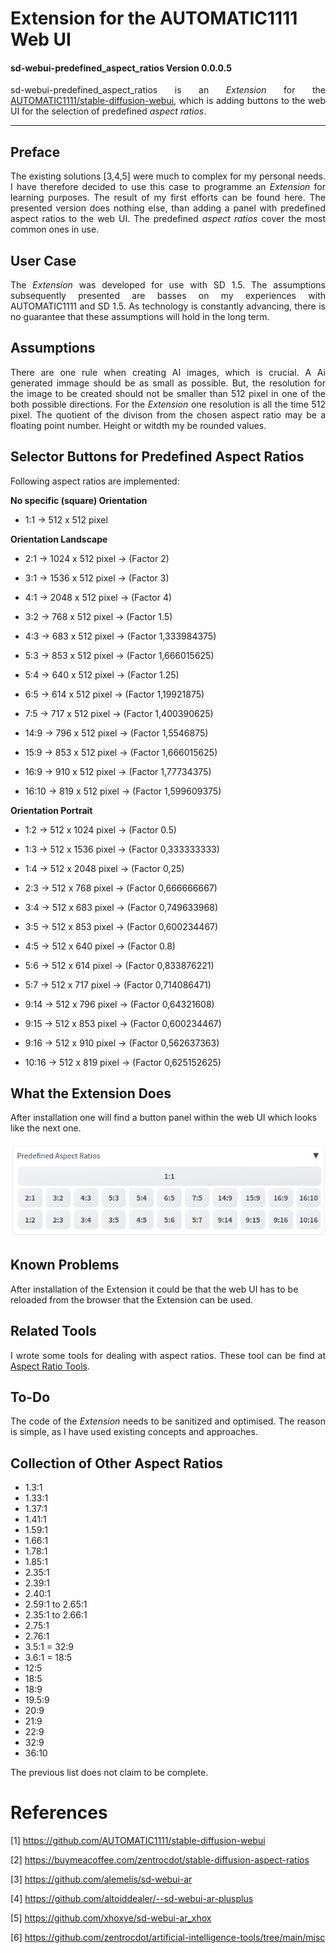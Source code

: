 # Extension for the AUTOMATIC1111 Web UI
#### sd-webui-predefined_aspect_ratios Version 0.0.0.5

<p align="justify">sd-webui-predefined_aspect_ratios is an <i>Extension</i> for the <a href="https://github.com/AUTOMATIC1111/stable-diffusion-webui">AUTOMATIC1111/stable-diffusion-webui</a>, which is adding buttons to the web UI for the selection of predefined <i>aspect ratios</i>.</p>

---

## Preface

<p align="justify">The existing solutions [3,4,5] were much to complex for my personal needs. I have therefore decided to use this case to programme an <i>Extension</i> for learning purposes. The result of my first efforts can be found here. The presented version does nothing else, than adding a panel with predefined aspect ratios to the web UI. The predefined <i>aspect ratios</i> cover the most common ones in use.</p>

## User Case

<p align="justify">The <i>Extension</i> was developed for use with SD 1.5. The assumptions subsequently presented are basses on my experiences with AUTOMATIC1111 and SD 1.5. As technology is constantly advancing, there is no guarantee that these assumptions will hold in the long term.</p>

## Assumptions

<p align="justify">There are one rule when creating AI images, which is crucial. A Ai generated immage should be as small as possible. But, the resolution for the image to be created should not be smaller than 512 pixel in one of the both possible directions. For the <i>Extension</i> one resolution is all the time 512 pixel. The quotient of the divison from the chosen aspect ratio may be a floating point number. Height or witdth my be rounded values.</p>

## Selector Buttons for Predefined Aspect Ratios

<p align="justify">Following aspect ratios are implemented:</p>

**No specific (square) Orientation**

* 1:1 → 512 x 512 pixel

**Orientation Landscape**

* 2:1 → 1024 x 512 pixel → (Factor 2)
  
* 3:1 → 1536 x 512 pixel → (Factor 3)
  
* 4:1 → 2048 x 512 pixel → (Factor 4)

* 3:2 → 768 x 512 pixel → (Factor 1.5)

* 4:3 → 683 x 512 pixel → (Factor 1,333984375)

* 5:3 → 853 x 512 pixel → (Factor 1,666015625) 

* 5:4 → 640 x 512 pixel → (Factor 1.25) 

* 6:5 → 614 x 512 pixel → (Factor 1,19921875) 

* 7:5 → 717 x 512 pixel → (Factor 1,400390625) 

* 14:9 → 796 x 512 pixel → (Factor 1,5546875) 

* 15:9 → 853 x 512 pixel → (Factor 1,666015625) 

* 16:9 → 910 x 512 pixel → (Factor 1,77734375)

* 16:10 → 819 x 512 pixel → (Factor 1,599609375) 

**Orientation Portrait**

* 1:2 → 512 x 1024 pixel → (Factor 0.5)

* 1:3 → 512 x 1536 pixel → (Factor 0,333333333)

* 1:4 → 512 x 2048 pixel → (Factor 0,25)

* 2:3 → 512 x 768 pixel → (Factor 0,666666667)

* 3:4 → 512 x 683 pixel → (Factor 0,749633968)

* 3:5 → 512 x 853 pixel → (Factor 0,600234467) 

* 4:5 → 512 x 640 pixel → (Factor 0.8) 

* 5:6 → 512 x 614 pixel → (Factor 0,833876221) 

* 5:7 → 512 x 717 pixel → (Factor 0,714086471) 

* 9:14 → 512 x 796 pixel → (Factor 0,64321608)

* 9:15 → 512 x 853 pixel → (Factor 0,600234467)

* 9:16 → 512 x 910 pixel → (Factor 0,562637363)

* 10:16 → 512 x 819 pixel → (Factor 0,625152625)

## What the Extension Does

After installation one will find a button panel within the web UI which looks like the next one.

<a target="_blank" href=""><img src="./images/button_panel_new.png" alt="button panel"></a>

## Known Problems

After installation of the Extension it could be that the web UI has to be reloaded from the browser that the Extension can be used.

## Related Tools

<p align="justify">I wrote some tools for dealing with aspect ratios. These tool can be find at 
<a href="https://github.com/zentrocdot/artificial-intelligence-tools/tree/main/misc">Aspect Ratio Tools</a>.
</p>

## To-Do

<p align="justify">The code of the <i>Extension</i> needs to be sanitized and optimised. The reason is simple, as I have used existing concepts and approaches.  </p>

## Collection of Other Aspect Ratios

* 1.3:1
* 1.33:1
* 1.37:1
* 1.41:1
* 1.59:1
* 1.66:1
* 1.78:1
* 1.85:1
* 2.35:1
* 2.39:1
* 2.40:1
* 2.59:1 to 2.65:1
* 2.35:1 to 2.66:1
* 2.75:1 
* 2.76:1
* 3.5:1 = 32:9
* 3.6:1 = 18:5
* 12:5
* 18:5
* 18:9
* 19.5:9
* 20:9
* 21:9
* 22:9
* 32:9
* 36:10

The previous list does not claim to be complete.  

# References

[1] https://github.com/AUTOMATIC1111/stable-diffusion-webui

[2] https://buymeacoffee.com/zentrocdot/stable-diffusion-aspect-ratios

[3] https://github.com/alemelis/sd-webui-ar

[4] https://github.com/altoiddealer/--sd-webui-ar-plusplus

[5] https://github.com/xhoxye/sd-webui-ar_xhox

[6] https://github.com/zentrocdot/artificial-intelligence-tools/tree/main/misc



